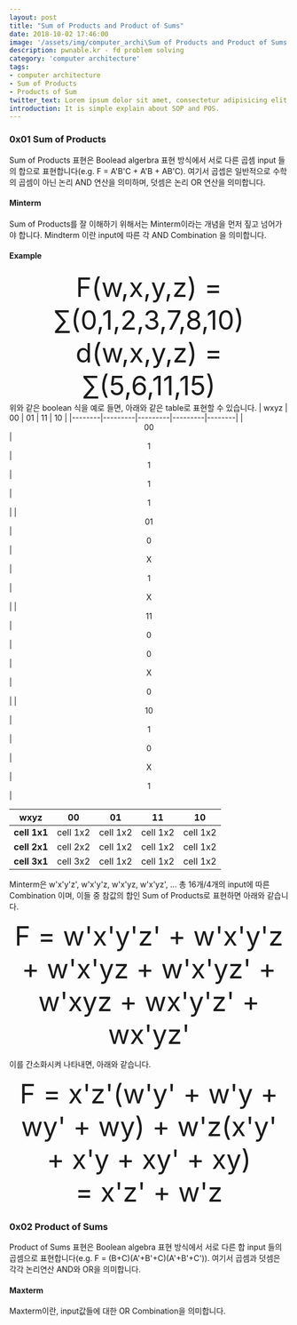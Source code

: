 ```yaml
---
layout: post
title: "Sum of Products and Product of Sums"
date: 2018-10-02 17:46:00
image: '/assets/img/computer_archi\Sum of Products and Product of Sums.PNG'
description: pwnable.kr - fd problem solving
category: 'computer architecture'
tags:
- computer architecture
- Sum of Products
- Products of Sum
twitter_text: Lorem ipsum dolor sit amet, consectetur adipisicing elit.
introduction: It is simple explain about SOP and POS.
---
```


### 0x01 Sum of Products
 Sum of Products 표현은 Boolead algerbra 표현 방식에서 서로 다른 곱셈 input 들의 합으로 표현합니다(e.g. F = A'B'C + A'B + AB'C). 여기서 곱셉은 일반적으로 수학의 곱셈이 아닌 논리 AND 연산을 의미하며, 덧셈은 논리 OR 연산을 의미합니다.

 #### Minterm

 Sum of Products를 잘 이해하기 위해서는 Minterm이라는 개념을 먼저 짚고 넘어가야 합니다. Mindterm 이란 input에 따른 각 AND Combination 을 의미합니다.

#### Example
<center><font size="10em"> F(w,x,y,z) = ∑(0,1,2,3,7,8,10) </font></center>
<center><font size="10em"> d(w,x,y,z) = ∑(5,6,11,15) </font></center>
위와 같은 boolean 식을 예로 들면, 아래와 같은 table로 표현할 수 있습니다. 
| wxyz | 00 | 01 | 11 | 10 |
|--------|---------|---------|---------|--------|
| <center> 00 </center> | <center> 1 </center> | <center> 1 </center> | <center> 1 </center> | <center> 1 </center> |
| <center> 01 </center> | <center> 0 </center> | <center> X </center> | <center> 1 </center> | <center> X </center> |
| <center> 11 </center> | <center> 0 </center> | <center> 0 </center> | <center> X </center> | <center> 0 </center> |
| <center> 10 </center> | <center> 1 </center> | <center> 0 </center> | <center> X </center> | <center> 1 </center> |

|  <center>wxyz</center> |  <center>00</center> |  <center>01</center> |  <center>11</center> |  <center>10</center> |
|:--------|:--------:|:--------:|:--------:|:--------:|
|**cell 1x1** | <center>cell 1x2 </center> | <center>cell 1x2 </center> | <center>cell 1x2 </center> | <center>cell 1x2 </center> |
|**cell 2x1** | <center>cell 2x2 </center> | <center>cell 1x2 </center> | <center>cell 1x2 </center> | <center>cell 1x2 </center> |
|**cell 3x1** | <center>cell 3x2 </center> | <center>cell 1x2 </center> | <center>cell 1x2 </center> | <center>cell 1x2 </center> |

 Minterm은 w'x'y'z', w'x'y'z, w'x'yz, w'x'yz', ... 총 16개/4개의 input에 따른 Combination 이며, 이들 중 참값의 합인 Sum of Products로 표현하면 아래와 같습니다.

<center><font size="10em"> F =  w'x'y'z' + w'x'y'z + w'x'yz + w'x'yz' + w'xyz + wx'y'z' + wx'yz' </font></center>

이를 간소화시켜 나타내면, 아래와 같습니다.

<center><font size="10em"> F =  x'z'(w'y' + w'y + wy' + wy) + w'z(x'y' + x'y + xy' + xy) </br>
 = x'z' + w'z</br></font></center>

 ### 0x02 Product of Sums
  Product of Sums 표현은 Boolean algebra 표현 방식에서 서로 다른 합 input 들의 곱셈으로 표현합니다(e.g. F = (B+C)(A'+B'+C)(A'+B'+C')). 여기서 곱셈과 덧셈은 각각 논리연산 AND와 OR을 의미합니다.

  #### Maxterm
 Maxterm이란, input값들에 대한 OR Combination을 의미합니다.
